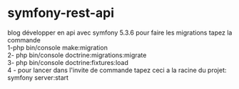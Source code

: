 # symfony-rest-api
blog développer en api avec symfony 5.3.6
pour faire les migrations tapez la commande <br>
1-php bin/console make:migration <br>
2- php bin/console doctrine:migrations:migrate 
<br>
3- php bin/console doctrine:fixtures:load
<br>
4 - pour lancer dans l'invite de commande tapez ceci a la racine du projet:<br>
symfony server:start

